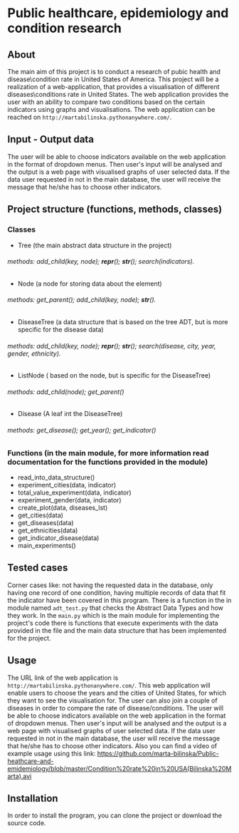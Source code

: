 # Public healthcare, epidemiology and condition research

## About
The main aim of this project is to conduct a research of pubic health and disease\condition rate in United States of America.
This project will be а realization of a web-application, that provides a visualisation of different diseases\conditions rate in United States.
The web application provides the user with an ability to compare two conditions based on the certain indicators using graphs and visualisations.
The web application can be reached on `http://martabilinska.pythonanywhere.com/`.
## Input - Output data
The user will be able to choose indicators available on the web application in the format of dropdown menus.
Then user's input will be analysed and the output is a web page with visualised graphs of user selected data.
If the data user requested in not in the main database, the user will receive the message that he/she has to choose other indicators.
## Project structure (functions, methods, classes)
### Classes
- Tree (the main abstract data structure in the project)
###### methods: add_child(key, node); __repr__(); __str__(); search(indicators).
- Node (a node for storing data about the element)
###### methods: get_parent(); add_child(key, node); __str__().
- DiseaseTree (a data structure that is based on the tree ADT, but is more specific for the disease data)
###### methods: add_child(key, node); __repr__(); __str__(); search(disease, city, year, gender, ethnicity).
- ListNode ( based on the node, but is specific for the DiseaseTree)
###### methods: add_child(node); get_parent()
- Disease (A leaf int the DiseaseTree)
###### methods: get_disease(); get_year(); get_indicator()
### Functions (in the main module, for more information read documentation for the functions provided in the module)
- read_into_data_structure()
- experiment_cities(data, indicator)
- total_value_experiment(data, indicator)
- experiment_gender(data, indicator)
- create_plot(data, diseases_lst)
- get_cities(data)
- get_diseases(data)
- get_ethnicities(data)
- get_indicator_disease(data)
- main_experiments()
## Tested cases
Corner cases like: not having the requested data in the database, only having one record of one condition, having multiple records of data that fit the indicator have been covered in this program. 
There is a function in the in module named `adt_test.py` that checks the Abstract Data Types and how they work.
In the `main.py` which is the main module for implementing the project's code there is functions that execute experiments with the data provided in the file and the main data structure that has been implemented for the project.

## Usage
The URL link of the web application is `http://martabilinska.pythonanywhere.com/`.
This web application will enable users to choose the years and the cities of United States, for which they want to see the visualisation for. The user can also join a couple of diseases in order to compare the rate of disease/conditions.
The user will be able to choose indicators available on the web application in the format of dropdown menus.
Then user's input will be analysed and the output is a web page with visualised graphs of user selected data.
If the data user requested in not in the main database, the user will receive the message that he/she has to choose other indicators.
Also you can find a video of example usage using this link: https://github.com/marta-bilinska/Public-heathcare-and-emidemiology/blob/master/Condition%20rate%20in%20USA(Bilinska%20Marta).avi

## Installation
In order to install the program, you can clone the project or download the source code.